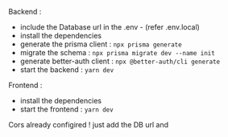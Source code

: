 

Backend : 

- include the Database url in the .env - (refer .env.local)
- install the dependencies
- generate the prisma client : ```npx prisma generate```
- migrate the schema : ```npx prisma migrate dev --name init```
- generate better-auth client : ```npx @better-auth/cli generate```
- start the backend : ```yarn dev```

Frontend :

- install the dependencies
- start the frontend : ```yarn dev```


Cors already configired ! just add the DB url and 
